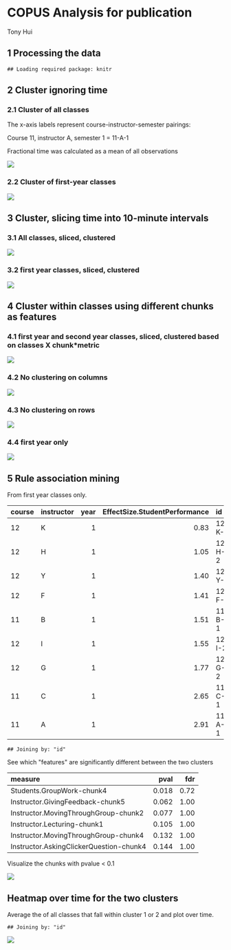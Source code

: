 # COPUS Analysis for publication
Tony Hui  

## 1 Processing the data


```
## Loading required package: knitr
```



## 2 Cluster ignoring time

### 2.1 Cluster of all classes

The x-axis labels represent course-instructor-semester pairings:

Course 11, instructor A, semester 1 = 11-A-1

Fractional time was calculated as a mean of all observations



![](COPUS-paper-10minsegments_files/figure-html/all_years_all_times_cluster-1.png)

### 2.2 Cluster of first-year classes



![](COPUS-paper-10minsegments_files/figure-html/first_year_all_times_cluster-1.png)

## 3 Cluster, slicing time into 10-minute intervals

### 3.1 All classes, sliced, clustered



![](COPUS-paper-10minsegments_files/figure-html/all_years_sliced_times_cluster-1.png)

### 3.2 first year classes, sliced, clustered



![](COPUS-paper-10minsegments_files/figure-html/first_year_sliced_times_cluster-1.png)

## 4 Cluster within classes using different chunks as features

### 4.1 first year and second year classes, sliced, clustered based on classes X chunk*metric



![](COPUS-paper-10minsegments_files/figure-html/jr_sliced_times_cluter_rows-1.png)

### 4.2 No clustering on columns

![](COPUS-paper-10minsegments_files/figure-html/unnamed-chunk-8-1.png)

### 4.3 No clustering on rows

![](COPUS-paper-10minsegments_files/figure-html/unnamed-chunk-9-1.png)

### 4.4 first year only

![](COPUS-paper-10minsegments_files/figure-html/unnamed-chunk-10-1.png)

## 5 Rule association mining

From first year classes only.


|course |instructor | year| EffectSize.StudentPerformance|id     | cluster|
|:------|:----------|----:|-----------------------------:|:------|-------:|
|12     |K          |    1|                          0.83|12-K-2 |       0|
|12     |H          |    1|                          1.05|12-H-2 |       0|
|12     |Y          |    1|                          1.40|12-Y-1 |       0|
|12     |F          |    1|                          1.41|12-F-1 |       0|
|11     |B          |    1|                          1.51|11-B-1 |       0|
|12     |I          |    1|                          1.55|12-I-2 |       1|
|12     |G          |    1|                          1.77|12-G-2 |       1|
|11     |C          |    1|                          2.65|11-C-1 |       1|
|11     |A          |    1|                          2.91|11-A-1 |       1|


```
## Joining by: "id"
```

See which "features" are significantly different between the two clusters


|measure                                 |  pval|  fdr|
|:---------------------------------------|-----:|----:|
|Students.GroupWork-chunk4               | 0.018| 0.72|
|Instructor.GivingFeedback-chunk5        | 0.062| 1.00|
|Instructor.MovingThroughGroup-chunk2    | 0.077| 1.00|
|Instructor.Lecturing-chunk1             | 0.105| 1.00|
|Instructor.MovingThroughGroup-chunk4    | 0.132| 1.00|
|Instructor.AskingClickerQuestion-chunk4 | 0.144| 1.00|

Visualize the chunks with pvalue < 0.1

![](COPUS-paper-10minsegments_files/figure-html/unnamed-chunk-14-1.png)

## Heatmap over time for the two clusters

Average the of all classes that fall within cluster 1 or 2 and plot over time.


```
## Joining by: "id"
```

![](COPUS-paper-10minsegments_files/figure-html/unnamed-chunk-15-1.png)

